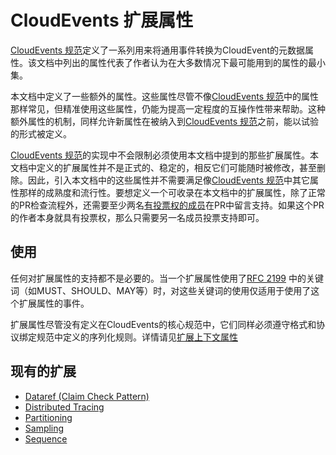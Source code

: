 # CloudEvents 扩展属性

[CloudEvents 规范](spec.md)定义了一系列用来将通用事件转换为CloudEvent的元数据属性。该文档中列出的属性代表了作者认为在大多数情况下最可能用到的属性的最小集。

本文档中定义了一些额外的属性。这些属性尽管不像[CloudEvents 规范](spec.md)中的属性那样常见，但精准使用这些属性，仍能为提高一定程度的互操作性带来帮助。这种额外属性的机制，同样允许新属性在被纳入到[CloudEvents 规范](spec.md)之前，能以试验的形式被定义。

[CloudEvents 规范](spec.md)的实现中不会限制必须使用本文档中提到的那些扩展属性。本文档中定义的扩展属性并不是正式的、稳定的，相反它们可能随时被修改，甚至删除。因此，引入本文档中的这些属性并不需要满足像[CloudEvents 规范](spec.md)中其它属性那样的成熟度和流行性。要想定义一个可收录在本文档中的扩展属性，除了正常的PR检查流程外，还需要至少两名[有投票权的成员](../community/GOVERNANCE.md#membership)在PR中留言支持。如果这个PR的作者本身就具有投票权，那么只需要另一名成员投票支持即可。

## 使用

任何对扩展属性的支持都不是必要的。当一个扩展属性使用了[RFC 2199](https://www.ietf.org/rfc/rfc2119.txt) 中的关键词（如MUST、SHOULD、MAY等）时，对这些关键词的使用仅适用于使用了这个扩展属性的事件。

扩展属性尽管没有定义在CloudEvents的核心规范中，它们同样必须遵守格式和协议绑定规范中定义的序列化规则。详情请见[扩展上下文属性](spec.md#extension-context-attributes)

## 现有的扩展

- [Dataref (Claim Check Pattern)](extensions/dataref.md)
- [Distributed Tracing](extensions/distributed-tracing.md)
- [Partitioning](extensions/partitioning.md)
- [Sampling](extensions/sampledrate.md)
- [Sequence](extensions/sequence.md)